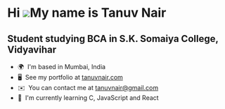 Hi ![](https://user-images.githubusercontent.com/18350557/176309783-0785949b-9127-417c-8b55-ab5a4333674e.gif)My name is Tanuv Nair
==================================================================================================================================

Student studying BCA in S.K. Somaiya College, Vidyavihar
--------------------------------------------------------

* 🌍  I'm based in Mumbai, India
* 🖥️  See my portfolio at [tanuvnair.com](http://tanuv.info)
* ✉️  You can contact me at [tanuvnair@gmail.com](mailto:tanuvnair@gmail.com)
* 🧠  I'm currently learning C, JavaScript and React
